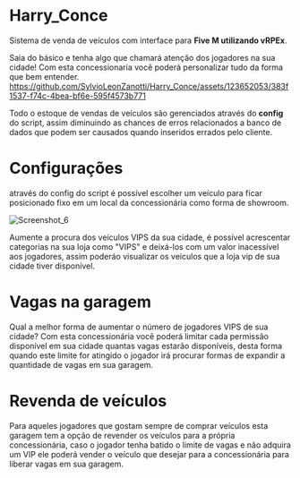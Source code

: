# Harry_Conce
Sistema de venda de veículos com interface para **Five M utilizando vRPEx**.

Saia do básico e tenha algo que chamará atenção dos jogadores na sua cidade! Com esta concessionaria você poderá personalizar tudo da forma que bem entender.
https://github.com/SylvioLeonZanotti/Harry_Conce/assets/123652053/383f1537-f74c-4bea-bf6e-595f4573b771

Todo o estoque de vendas de veículos são gerenciados através do **config** do script, assim diminuindo as chances de erros relacionados a banco de dados que podem ser causados quando inseridos errados pelo cliente.

<!-- Print das tabelas de veículos -->

# Configurações

através do config do script é possível escolher um veículo para ficar posicionado fixo em um local da concessionária como forma de showroom. 

![Screenshot_6](https://github.com/SylvioLeonZanotti/Harry_Conce/assets/123652053/0a9d6b4e-3360-4b5b-bfcb-bf9393d35e47)

Aumente a procura dos veículos VIPS da sua cidade, é possível acrescentar categorias na sua loja como "VIPS" e deixá-los com um valor inacessível aos jogadores, assim poderáo visualizar os veículos que a loja vip de sua cidade tiver disponível.

# Vagas na garagem

Qual a melhor forma de aumentar o número de jogadores VIPS de sua cidade? Com esta concessionária você poderá limitar cada permissão disponível em sua cidade quantas vagas estarão disponíveis, desta forma quando este limite for atingido o jogador irá procurar formas de expandir a quantidade de vagas em sua garagem.

# Revenda de veículos

Para aqueles jogadores que gostam sempre de comprar veículos esta garagem tem a opção de revender os veículos para a própria concessionária, caso o jogador tenha batido o limite de vagas e não adquira um VIP ele poderá vender o veículo que desejar para a concessionária para liberar vagas em sua garagem.

<!-- print da config com limite de vagas -->
